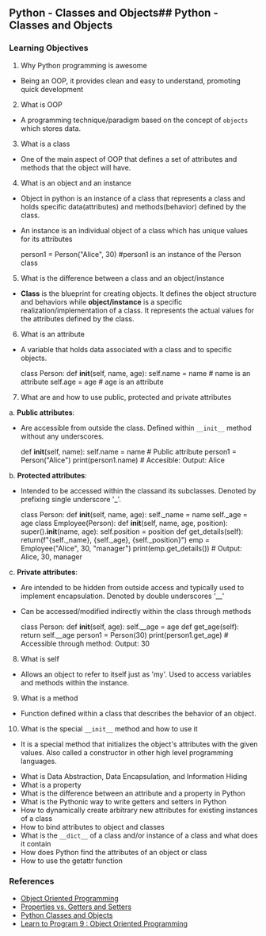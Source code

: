 ## Python - Classes and Objects## Python - Classes and Objects

### Learning Objectives
1. Why Python programming is awesome
* Being an OOP, it provides clean and easy to understand, promoting quick development

2. What is OOP
* A programming technique/paradigm based on the concept of `objects` which stores data.

3. What is a class
* One of the main aspect of OOP that defines a set of attributes and methods that the object will have.

4. What is an object and an instance
* Object in python is an instance of a class that represents a class and holds specific data(attributes) and methods(behavior) defined by the class.
* An instance is an individual object of a class which has unique values for its attributes
 
	person1 = Person("Alice", 30) #person1 is an instance of the Person class

5. What is the difference between a class and an object/instance
* __Class__ is the blueprint for creating objects. It defines the object structure and behaviors while __object/instance__ is a specific realization/implementation of a class. It represents the actual values for the attributes defined by the class.

6. What is an attribute

* A variable that holds data associated with a class and to specific objects.

	class Person:
	def __init__(self, name, age):
		self.name = name  # name is an attribute
		self.age = age  # age is an attribute

7. What are and how to use public, protected and private attributes

a. **Public attributes**:
* Are accessible from outside the class. Defined within `__init__` method without any underscores.

	def __init__(self, name):
		self.name = name  # Public attribute
	person1 = Person("Alice")
	print(person1.name) # Accesible: Output: Alice

b. **Protected attributes**:
* Intended to be accessed within the classand its subclasses. Denoted by prefixing single underscore '_'.

	class Person:
		def __init__(self, name, age):
			self._name = name
			self._age = age
	class Employee(Person):
		def __init__(self, name, age, position):
			super().__init__(name, age):
			self.position = position
		def get_details(self):
			return(f"{self._name}, {self._age}, {self._position}")
	emp = Employee("Alice", 30, "manager")
	print(emp.get_details())  # Output: Alice, 30, manager

c. **Private attributes**:
* Are intended to be hidden from outside access and typically used to implement encapsulation. Denoted by double underscores '__'
* Can be accessed/modified indirectly within the class through methods

	class Person:
		def __init__(self, age):
			self.__age = age
		def get_age(self):
			return self.__age
		person1 = Person(30)
		print(person1.get_age)  # Accessible through method: Output: 30

	
8. What is self
* Allows an object to refer to itself just as 'my'. Used to access variables and methods within the instance.

9. What is a method
* Function defined within a class that describes the behavior of an object.

10. What is the special `__init__` method and how to use it
* It is a special method that initializes the object's attributes with the given values. Also called a constructor in other high level programming languages.

- What is Data Abstraction, Data Encapsulation, and Information Hiding
- What is a property
- What is the difference between an attribute and a property in Python
- What is the Pythonic way to write getters and setters in Python
- How to dynamically create arbitrary new attributes for existing instances of a class
- How to bind attributes to object and classes
- What is the `__dict__` of a class and/or instance of a class and what does it contain
- How does Python find the attributes of an object or class
- How to use the getattr function

### References
- [Object Oriented Programming](https://python.swaroopch.com/oop.html)
- [Properties vs. Getters and Setters](https://python-course.eu/oop/properties-vs-getters-and-setters.php)
- [Python Classes and Objects](https://www.youtube.com/watch?v=apACNr7DC_s)
- [Learn to Program 9 : Object Oriented Programming](https://www.youtube.com/watch?v=1AGyBuVCTeE)

